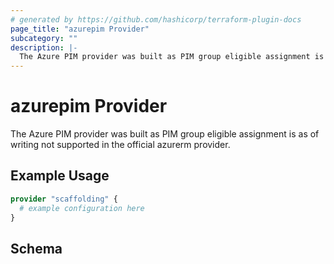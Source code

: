 ```yaml
---
# generated by https://github.com/hashicorp/terraform-plugin-docs
page_title: "azurepim Provider"
subcategory: ""
description: |-
  The Azure PIM provider was built as PIM group eligible assignment is as of writing not supported in the official azurerm provider.
---
```


# azurepim Provider

The Azure PIM provider was built as PIM group eligible assignment is as of writing not supported in the official azurerm provider.

## Example Usage

```terraform
provider "scaffolding" {
  # example configuration here
}
```

<!-- schema generated by tfplugindocs -->
## Schema
